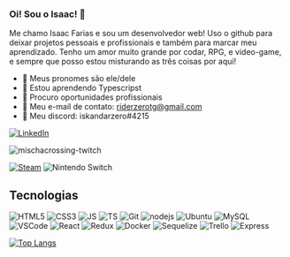 ### Oi! Sou o Isaac! :raccoon:

Me chamo Isaac Farias e sou um desenvolvedor web! Uso o github para deixar projetos pessoais e profissionais e também para marcar meu aprendizado.
Tenho um amor muito grande por codar, RPG, e video-game, e sempre que posso estou misturando as três coisas por aqui!

- :cowboy_hat_face: Meus pronomes são ele/dele
- 🌱 Estou aprendendo Typescripst
- 💼 Procuro oportunidades profissionais
- :e-mail: Meu e-mail de contato: riderzerotg@gmail.com
- :crocodile: Meu discord: iskandarzero#4215

[![LinkedIn](https://img.shields.io/badge/LinkedIn-0077B5?style=for-the-badge&logo=linkedin&logoColor=white)](https://www.linkedin.com/in/brtfarias/)

![mischacrossing-twitch](https://user-images.githubusercontent.com/95292969/190830516-a6bb700f-5eb6-479f-a675-3559287c0fab.gif)

[![Steam](https://img.shields.io/badge/Steam-000000?style=for-the-badge&logo=steam&logoColor=white)](https://steamcommunity.com/id/iskandarzero/)
![Nintendo Switch](https://img.shields.io/badge/Nintendo_Switch-E60012?style=for-the-badge&logo=nintendo-switch&logoColor=white)

## Tecnologias

![HTML5](https://img.shields.io/badge/HTML5-E34F26?style=for-the-badge&logo=html5&logoColor=white)
![CSS3](https://img.shields.io/badge/CSS3-1572B6?style=for-the-badge&logo=css3&logoColor=white)
![JS](https://img.shields.io/badge/JavaScript-F7DF1E?style=for-the-badge&logo=javascript&logoColor=black)
![TS](https://img.shields.io/badge/TypeScript-007ACC?style=for-the-badge&logo=typescript&logoColor=white)
![Git](https://img.shields.io/badge/Git-F05032?style=for-the-badge&logo=git&logoColor=white)
![nodejs](https://img.shields.io/badge/Node.js-339933?style=for-the-badge&logo=nodedotjs&logoColor=white)
![Ubuntu](https://img.shields.io/badge/Ubuntu-E95420?style=for-the-badge&logo=ubuntu&logoColor=white)
![MySQL](https://img.shields.io/badge/MySQL-005C84?style=for-the-badge&logo=mysql&logoColor=white)
![VSCode](https://img.shields.io/badge/VSCode-0078D4?style=for-the-badge&logo=visual%20studio%20code&logoColor=white)
![React](https://img.shields.io/badge/React-20232A?style=for-the-badge&logo=react&logoColor=61DAFB)
![Redux](https://img.shields.io/badge/Redux-593D88?style=for-the-badge&logo=redux&logoColor=white)
![Docker](https://img.shields.io/badge/Docker-2CA5E0?style=for-the-badge&logo=docker&logoColor=white)
![Sequelize](https://img.shields.io/badge/Sequelize-52B0E7?style=for-the-badge&logo=Sequelize&logoColor=white)
![Trello](https://img.shields.io/badge/Trello-0052CC?style=for-the-badge&logo=trello&logoColor=white)
![Express](https://img.shields.io/badge/Express.js-000000?style=for-the-badge&logo=express&logoColor=white)

[![Top Langs](https://github-readme-stats.vercel.app/api/top-langs/?username=iskandarzero&layout=compact&theme=github_dark)](https://github.com/anuraghazra/github-readme-stats)
